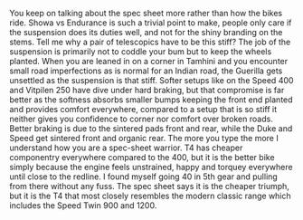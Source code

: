 You keep on talking about the spec sheet more rather than how the bikes ride. Showa vs Endurance is such a trivial point to make, people only care if the suspension does its duties well, and not for the shiny branding on the stems. Tell me why a pair of telescopics have to be this stiff? The job of the suspension is primarily not to coddle your bum but to keep the wheels planted. When you are leaned in on a corner in Tamhini and you encounter small road imperfections as is normal for an Indian road, the Guerilla gets unsettled as the suspension is that stiff. Softer setups like on the Speed 400 and Vitpilen 250 have dive under hard braking, but that compromise is far better as the softness absorbs smaller bumps keeping the front end planted and provides comfort everywhere, compared to a setup that is so stiff it neither gives you confidence to corner nor comfort over broken roads. Better braking is due to the sintered pads front and rear, while the Duke and Speed get sintered front and organic rear. The more you type the more I understand how you are a spec-sheet warrior. T4 has cheaper componentry everywhere compared to the 400, but it is the better bike simply because the engine feels unstrained, happy and torquey everywhere until close to the redline. I found myself going 40 in 5th gear and pulling from there without any fuss. The spec sheet says it is the cheaper triumph, but it is the T4 that most closely resembles the modern classic range which includes the Speed Twin 900 and 1200. 